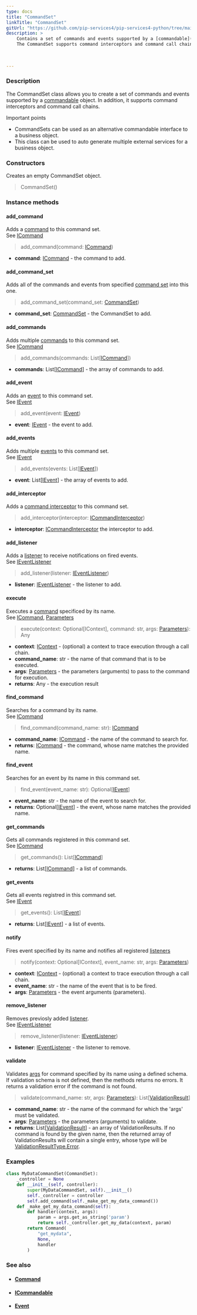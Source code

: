 ```yaml
---
type: docs
title: "CommandSet"
linkTitle: "CommandSet"
gitUrl: "https://github.com/pip-services4/pip-services4-python/tree/main/pip-services4-rpc-python"
description: > 
    Contains a set of commands and events supported by a [commandable](../icommandable) object.
    The CommandSet supports command interceptors and command call chains.
    
 
    
---
```


### Description

The CommandSet class allows you to create a set of commands and events supported by a [commandable](../icommandable) object. In addition, it supports command interceptors and command call chains.

Important points

- CommandSets can be used as an alternative commandable interface to a business object.
- This class can be used to auto generate multiple external services for a business object.

### Constructors

Creates an empty CommandSet object.

> CommandSet()

### Instance methods

#### add_command
Adds a [command](../icommand) to this command set.  
See [ICommand](../icommand)

> add_command(command: [ICommand](../icommand))

- **command**: [ICommand](../icommand) - the command to add.

#### add_command_set
Adds all of the commands and events from specified [command set](../command_set)
into this one. 

> add_command_set(command_set: [CommandSet](../command_set))

- **command_set**: [CommandSet](../command_set) - the CommandSet to add.

#### add_commands
Adds multiple [commands](../icommand) to this command set.  
See [ICommand](../icommand)

> add_commands(commands: List[[ICommand](../icommand)])

- **commands**: List[[ICommand](../icommand)] - the array of commands to add.

#### add_event
Adds an [event](../ievent) to this command set.  
See [IEvent](../ievent)

> add_event(event: [IEvent](../ievent)) 

- **event**: [IEvent](../ievent) - the event to add.

#### add_events
Adds multiple [events](../ievent) to this command set.  
See [IEvent](../ievent)

> add_events(events: List[[IEvent](../ievent)])

- **event**: List[[IEvent](../ievent)] - the array of events to add.

#### add_interceptor
Adds a [command interceptor](../icommand_interceptor) to this command set.

> add_interceptor(interceptor: [ICommandInterceptor](../icommand_interceptor))

- **interceptor**: [ICommandInterceptor](../icommand_interceptor) the interceptor to add.

#### add_listener
Adds a [listener](../ievent_listener) to receive notifications on fired events.  
See [IEventListener](../ievent_listener)

> add_listener(listener: [IEventListener](../ievent_listener))

- **listener**: [IEventListener](../ievent_listener) - the listener to add.

#### execute
Executes a [command](../icommand) specificed by its name.  
See [ICommand](../icommand), [Parameters](../../../components/exec/parameters)

> execute(context: Optional[IContext], command: str, args: [Parameters](../../../components/exec/parameters)): Any

- **context**: [IContext](../../../components/context/icontext) - (optional) a context to trace execution through a call chain.
- **command_name**: str - the name of that command that is to be executed.
- **args**: [Parameters](../../../components/exec/parameters) - the parameters (arguments) to pass to the command for execution.
- **returns**: Any - the execution result

#### find_command
Searches for a command by its name.  
See [ICommand](../icommand)

> find_command(command_name: str): [ICommand](../icommand)

- **command_name**: [ICommand](../icommand) - the name of the command to search for.
- **returns**: [ICommand](../icommand) - the command, whose name matches the provided name.

#### find_event
Searches for an event by its name in this command set.

> find_event(event_name: str): Optional[[IEvent](../ievent)]

- **event_name**: str - the name of the event to search for.
- **returns**: Optional[[IEvent](../ievent)] - the event, whose name matches the provided name.

#### get_commands
Gets all commands registered in this command set.  
See [ICommand](../icommand)

> get_commands(): List[[ICommand](../icommand)]

- **returns**: List[[ICommand](../icommand)] - a list of commands.

#### get_events
Gets all events registred in this command set.  
See [IEvent](../ievent)

> get_events(): List[[IEvent](../ievent)]

- **returns**: List[[IEvent](../ievent)] - a list of events.

#### notify
Fires event specified by its name and notifies all registered
[listeners](../ievent_listener)

> notify(context: Optional[IContext], event_name: str, args: [Parameters](../../../components/exec/parameters))

- **context**: [IContext](../../../components/context/icontext) - (optional) a context to trace execution through a call chain.
- **event_name**: str - the name of the event that is to be fired.
- **args**: [Parameters](../../../components/exec/parameters) - the event arguments (parameters).

#### remove_listener
Removes previosly added [listener](../ievent_listener).  
See [IEventListener](../ievent_listener)

> remove_listener(listener: [IEventListener](../ievent_listener))

- **listener**: [IEventListener](../ievent_listener) - the listener to remove.

#### validate
Validates [args](../../../components/exec/parameters) for command specified by its name using a defined schema.
If validation schema is not defined, then the methods returns no errors.
It returns a validation error if the command is not found.


> validate(command_name: str, args: [Parameters](../../../components/exec/parameters)): List[[ValidationResult](../../../data/validate/validation_result)]

- **command_name**: str - the name of the command for which the 'args' must be validated.
- **args**: [Parameters](../../../components/exec/parameters) - the parameters (arguments) to validate.
- **returns**: List[[ValidationResult](../../../data/validate/validation_result)] - an array of ValidationResults. If no command is found by the given name, then the returned array of ValidationResults will contain a single entry, whose type will be [ValidationResultType.Error](../../../data/validate/validation_result_type).

### Examples

```python
class MyDataCommandSet(CommandSet):
    _controller = None
    def __init__(self, controller):
        super(MyDataCommandSet, self).__init__()
        self._controller = controller
        self.add_command(self._make_get_my_data_command())
    def _make_get_my_data_command(self):
        def handler(context, args):
            param = args.get_as_string('param')
            return self._controller.get_my_data(context, param)
        return Command(
            "get_mydata",
            None,
            handler
        )
```

### See also
- #### [Command](../command)
- #### [ICommandable](../icommandable)
- #### [Event](../event)
